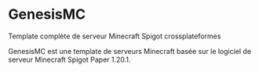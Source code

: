 # GenesisMC
Template complète de serveur Minecraft Spigot crossplateformes

GenesisMC est une template de serveurs Minecraft basée sur le logiciel de serveur Minecraft Spigot Paper 1.20.1. 
